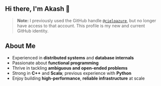 ##  Hi there, I'm Akash 👋

> **Note:** I previously used the GitHub handle [`@cieloazure`](https://github.com/cieloazure), but no longer have access to that account. This profile is my new and current GitHub identity.

## About Me

- Experienced in **distributed systems** and **database internals**
- Passionate about **functional programming**
- Thrive in tackling **ambiguous and open-ended problems**
- Strong in **C++** and **Scala**; previous experience with **Python**
- Enjoy building **high-performance**, **reliable infrastructure** at scale
  
<!--
**akashshingte/akashshingte** is a ✨ _special_ ✨ repository because its `README.md` (this file) appears on your GitHub profile.

Here are some ideas to get you started:

- 🔭 I’m currently working on ...
- 🌱 I’m currently learning ...
- 👯 I’m looking to collaborate on ...
- 🤔 I’m looking for help with ...
- 💬 Ask me about ...
- 📫 How to reach me: ...
- 😄 Pronouns: ...
- ⚡ Fun fact: ...
-->
